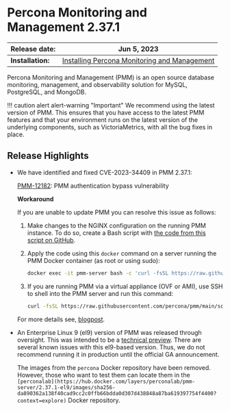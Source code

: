 # Percona Monitoring and Management 2.37.1

| **Release date:** | Jun 5, 2023                                                                                  |
| ----------------- | ----------------------------------------------------------------------------------------------- |
| **Installation:** | [Installing Percona Monitoring and Management](https://www.percona.com/software/pmm/quickstart) |

Percona Monitoring and Management (PMM) is an open source database monitoring, management, and observability solution for MySQL, PostgreSQL, and MongoDB.

!!! caution alert alert-warning "Important"
    We recommend using the latest version of PMM. This ensures that you have access to the latest PMM features and that your environment runs on the latest version of the underlying components, such as VictoriaMetrics, with all the bug fixes in place.

## Release Highlights

- We have identified and fixed CVE-2023-34409 in PMM 2.37.1:

    [PMM-12182](https://jira.percona.com/browse/PMM-12182): PMM authentication bypass vulnerability

    **Workaround**

    If you are unable to update PMM you can resolve this issue as follows:

    1. Make changes to the NGINX configuration on the running PMM instance. To do so, create a Bash script with [the code from this script on GitHub](https://raw.githubusercontent.com/percona/pmm/main/scripts/authfix.sh). 

    2. Apply the code using this `docker` command on a server running the PMM Docker container (as root or using sudo):
        ```sh
        docker exec -it pmm-server bash -c 'curl -fsSL https://raw.githubusercontent.com/percona/pmm/main/scripts/authfix.sh  | /bin/bash '
        ```
    3. If you are running PMM via a virtual appliance (OVF or AMI), use SSH to shell into the PMM server and run this command:
        ```sh
        curl -fsSL https://raw.githubusercontent.com/percona/pmm/main/scripts/authfix.sh  | /bin/bash
        ```

    For more details see, [blogpost](https://percona.com/blog/pmm-authentication-bypass-vulnerability-fixed-in-2-37-1/).

- An Enterprise Linux 9 (el9) version of PMM was released through oversight. This was intended to be a [technical preview](https://docs.percona.com/percona-monitoring-and-management/details/glossary.html#technical-preview). There are several known issues with this el9-based version. Thus, we do not recommend running it in production until the official GA announcement.

    The images from the `percona` Docker repository have been removed. However, those who want to test them can locate them in the `[perconalab](https://hub.docker.com/layers/perconalab/pmm-server/2.37.1-el9/images/sha256-da890362a138f40cad9cc2c0ffb66bdda0d307d438848a87ba619397754f4400?context=explore)` Docker repository.